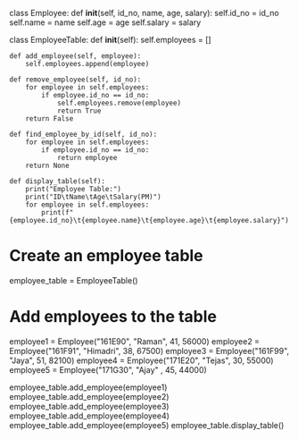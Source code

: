 class Employee:
    def __init__(self, id_no, name, age, salary):
        self.id_no = id_no
        self.name = name
        self.age = age
        self.salary = salary

class EmployeeTable:
    def __init__(self):
        self.employees = []

    def add_employee(self, employee):
        self.employees.append(employee)

    def remove_employee(self, id_no):
        for employee in self.employees:
            if employee.id_no == id_no:
                self.employees.remove(employee)
                return True
        return False

    def find_employee_by_id(self, id_no):
        for employee in self.employees:
            if employee.id_no == id_no:
                return employee
        return None

    def display_table(self):
        print("Employee Table:")
        print("ID\tName\tAge\tSalary(PM)")
        for employee in self.employees:
            print(f"{employee.id_no}\t{employee.name}\t{employee.age}\t{employee.salary}")

# Create an employee table
employee_table = EmployeeTable()

# Add employees to the table
employee1 = Employee("161E90", "Raman", 41, 56000)
employee2 = Employee("161F91", "Himadri", 38, 67500)
employee3 = Employee("161F99", "Jaya", 51, 82100)
employee4 = Employee("171E20", "Tejas", 30, 55000)
employee5 = Employee("171G30", "Ajay" , 45, 44000)

employee_table.add_employee(employee1)
employee_table.add_employee(employee2)
employee_table.add_employee(employee3)
employee_table.add_employee(employee4)
employee_table.add_employee(employee5)
employee_table.display_table()
